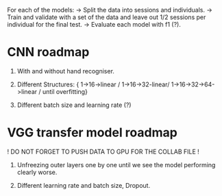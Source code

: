 For each of the models:
-> Split the data into sessions and individuals. 
-> Train and validate with a set of the data and leave out 1/2 sessions per individual for the final test.
-> Evaluate each model with f1 (?).

# CNN roadmap
1. With and without hand recogniser.

2. Different Structures:
{ 1->16->linear / 1->16->32-linear/ 1->16->32->64->linear / until overfitting}

3. Different batch size and learning rate (?)

# VGG transfer model roadmap
! DO NOT FORGET TO PUSH DATA TO GPU FOR THE COLLAB FILE !

1. Unfreezing outer layers one by one until we see the model performing clearly worse.

2. Different learning rate and batch size, Dropout.

